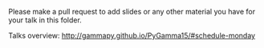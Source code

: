 Please make a pull request to add slides or any other material
you have for your talk in this folder.

Talks overview: http://gammapy.github.io/PyGamma15/#schedule-monday
